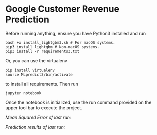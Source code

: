 # Google Customer Revenue Prediction

Before running anything, ensure you have Python3 installed and run
```
bash +x install_lightgbm3.sh # For macOS systems.
pip3 install lightgbm # Non-macOS systems.
pip3 install -r requirements3.txt
```

Or, you can use the virtualenv 
```
pip install virtualenv
source MLpredict3/bin/activate
```

to install all requirements. Then run 
```
jupyter notebook
```

Once the notebook is initialized, use the run command provided on the upper tool bar to execute the project. 

*Mean Squared Error of last run:*

*Prediction results of last run:*


